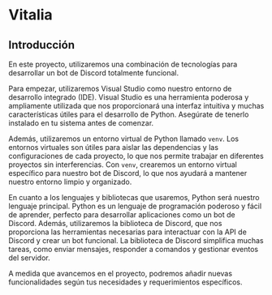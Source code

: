 # Vitalia

## Introducción

En este proyecto, utilizaremos una combinación de tecnologías para desarrollar un bot de Discord totalmente funcional.

Para empezar, utilizaremos Visual Studio como nuestro entorno de desarrollo integrado (IDE). Visual Studio es una herramienta poderosa y ampliamente utilizada que nos proporcionará una interfaz intuitiva y muchas características útiles para el desarrollo de Python. Asegúrate de tenerlo instalado en tu sistema antes de comenzar.

Además, utilizaremos un entorno virtual de Python llamado `venv`. Los entornos virtuales son útiles para aislar las dependencias y las configuraciones de cada proyecto, lo que nos permite trabajar en diferentes proyectos sin interferencias. Con `venv`, crearemos un entorno virtual específico para nuestro bot de Discord, lo que nos ayudará a mantener nuestro entorno limpio y organizado.

En cuanto a los lenguajes y bibliotecas que usaremos, Python será nuestro lenguaje principal. Python es un lenguaje de programación poderoso y fácil de aprender, perfecto para desarrollar aplicaciones como un bot de Discord. Además, utilizaremos la biblioteca de Discord, que nos proporciona las herramientas necesarias para interactuar con la API de Discord y crear un bot funcional. La biblioteca de Discord simplifica muchas tareas, como enviar mensajes, responder a comandos y gestionar eventos del servidor.

A medida que avancemos en el proyecto, podremos añadir nuevas funcionalidades según tus necesidades y requerimientos específicos.